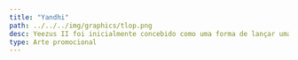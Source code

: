 ```yaml
---
title: "Yandhi"
path: ../../../img/graphics/tlop.png
desc: Yeezus II foi inicialmente concebido como uma forma de lançar uma parte significativa do material que ficou de fora da produção de Yeezus, um processo fortemente influenciado pela abordagem simplificada do produtor Rick Rubin. Durante o período de desenvolvimento de Yeezus II, Ye começou uma colaboração significativa com o lendário Paul McCartney, ex-membro dos Beatles. Ele também realizou sessões de estúdio no México. 
type: Arte promocional
---
```

